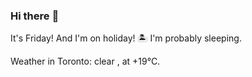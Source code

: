 ### Hi there :wave:

It's Friday! And I'm on holiday! :desert_island: I'm probably sleeping.

Weather in Toronto: clear , at +19°C.
